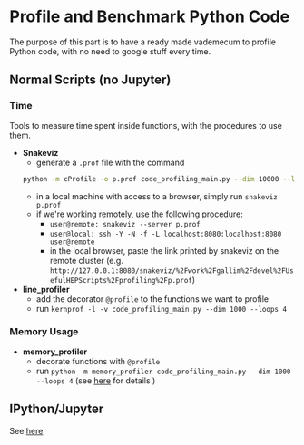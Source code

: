 # Profile and Benchmark  Python Code
The purpose of this part is to have a ready made vademecum to profile Python code, with no need to google stuff every time.

## Normal Scripts (no Jupyter)
### Time
Tools to measure time spent inside functions, with the procedures to use them.
* **Snakeviz**
	* generate a ```.prof``` file with the command 
	```bash
	python -m cProfile -o p.prof code_profiling_main.py --dim 10000 --loops 4
	```
	* in a local machine with access to a browser, simply run ```snakeviz p.prof```
	* if we're working remotely, use the following procedure:
		* ```user@remote: snakeviz --server p.prof```
		* ```user@local: ssh -Y -N -f -L localhost:8080:localhost:8080 user@remote```
		* in the local browser, paste the link printed by snakeviz on the remote cluster (e.g. ```http://127.0.0.1:8080/snakeviz/%2Fwork%2Fgallim%2Fdevel%2FUsefulHEPScripts%2Fprofiling%2Fp.prof```)
* **line_profiler**
	* add the decorator ```@profile``` to the functions we want to profile
	* run ```kernprof -l -v code_profiling_main.py --dim 1000 --loops 4```

### Memory Usage
 * **memory_profiler** 
	 * decorate functions with ```@profile```
	 * run ```python -m memory_profiler code_profiling_main.py --dim 1000 --loops 4``` (see [here](https://www.blog.pythonlibrary.org/2016/05/24/python-101-an-intro-to-benchmarking-your-code/) for details )

## IPython/Jupyter
See [here](https://jakevdp.github.io/PythonDataScienceHandbook/01.07-timing-and-profiling.html)
